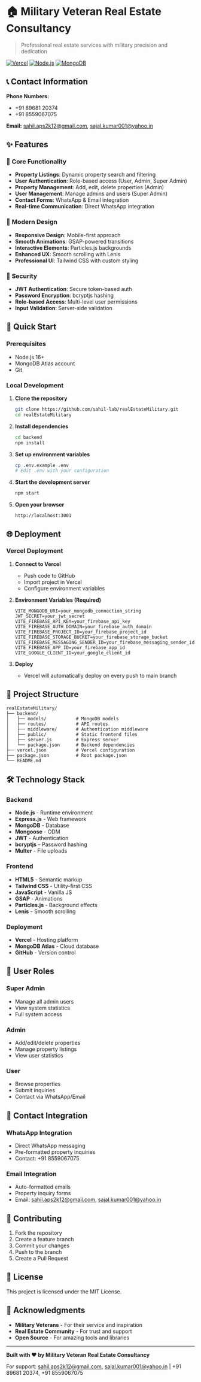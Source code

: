 # 🏠 Military Veteran Real Estate Consultancy

> Professional real estate services with military precision and dedication

[![Vercel](https://therealsujitk-vercel-badge.vercel.app/?app=military-veteran-real-estate)](https://military-veteran-real-estate.vercel.app)
[![Node.js](https://img.shields.io/badge/Node.js-16+-green.svg)](https://nodejs.org/)
[![MongoDB](https://img.shields.io/badge/MongoDB-Atlas-green.svg)](https://www.mongodb.com/)

## 📞 Contact Information

**Phone Numbers:**
- +91 89681 20374
- +91 8559067075

**Email:** sahil.aps2k12@gmail.com, sajal.kumar001@yahoo.in

## ✨ Features

### 🎯 **Core Functionality**
- **Property Listings**: Dynamic property search and filtering
- **User Authentication**: Role-based access (User, Admin, Super Admin)
- **Property Management**: Add, edit, delete properties (Admin)
- **User Management**: Manage admins and users (Super Admin)
- **Contact Forms**: WhatsApp & Email integration
- **Real-time Communication**: Direct WhatsApp integration

### 🎨 **Modern Design**
- **Responsive Design**: Mobile-first approach
- **Smooth Animations**: GSAP-powered transitions
- **Interactive Elements**: Particles.js backgrounds
- **Enhanced UX**: Smooth scrolling with Lenis
- **Professional UI**: Tailwind CSS with custom styling

### 🔐 **Security**
- **JWT Authentication**: Secure token-based auth
- **Password Encryption**: bcryptjs hashing
- **Role-based Access**: Multi-level user permissions
- **Input Validation**: Server-side validation

## 🚀 Quick Start

### Prerequisites
- Node.js 16+
- MongoDB Atlas account
- Git

### Local Development

1. **Clone the repository**
   ```bash
   git clone https://github.com/sahil-lab/realEstateMilitary.git
   cd realEstateMilitary
   ```

2. **Install dependencies**
   ```bash
   cd backend
   npm install
   ```

3. **Set up environment variables**
   ```bash
   cp .env.example .env
   # Edit .env with your configuration
   ```

4. **Start the development server**
   ```bash
   npm start
   ```

5. **Open your browser**
   ```
   http://localhost:3001
   ```

## 🌐 Deployment

### Vercel Deployment

1. **Connect to Vercel**
   - Push code to GitHub
   - Import project in Vercel
   - Configure environment variables

2. **Environment Variables (Required)**
   ```
   VITE_MONGODB_URI=your_mongodb_connection_string
   JWT_SECRET=your_jwt_secret
   VITE_FIREBASE_API_KEY=your_firebase_api_key
   VITE_FIREBASE_AUTH_DOMAIN=your_firebase_auth_domain
   VITE_FIREBASE_PROJECT_ID=your_firebase_project_id
   VITE_FIREBASE_STORAGE_BUCKET=your_firebase_storage_bucket
   VITE_FIREBASE_MESSAGING_SENDER_ID=your_firebase_messaging_sender_id
   VITE_FIREBASE_APP_ID=your_firebase_app_id
   VITE_GOOGLE_CLIENT_ID=your_google_client_id
   ```

3. **Deploy**
   - Vercel will automatically deploy on every push to main branch

## 📁 Project Structure

```
realEstateMilitary/
├── backend/
│   ├── models/           # MongoDB models
│   ├── routes/           # API routes
│   ├── middleware/       # Authentication middleware
│   ├── public/           # Static frontend files
│   ├── server.js         # Express server
│   └── package.json      # Backend dependencies
├── vercel.json           # Vercel configuration
├── package.json          # Root package.json
└── README.md
```

## 🛠️ Technology Stack

### **Backend**
- **Node.js** - Runtime environment
- **Express.js** - Web framework
- **MongoDB** - Database
- **Mongoose** - ODM
- **JWT** - Authentication
- **bcryptjs** - Password hashing
- **Multer** - File uploads

### **Frontend**
- **HTML5** - Semantic markup
- **Tailwind CSS** - Utility-first CSS
- **JavaScript** - Vanilla JS
- **GSAP** - Animations
- **Particles.js** - Background effects
- **Lenis** - Smooth scrolling

### **Deployment**
- **Vercel** - Hosting platform
- **MongoDB Atlas** - Cloud database
- **GitHub** - Version control

## 👥 User Roles

### **Super Admin**
- Manage all admin users
- View system statistics
- Full system access

### **Admin**
- Add/edit/delete properties
- Manage property listings
- View user statistics

### **User**
- Browse properties
- Submit inquiries
- Contact via WhatsApp/Email

## 📱 Contact Integration

### **WhatsApp Integration**
- Direct WhatsApp messaging
- Pre-formatted property inquiries
- Contact: +91 8559067075

### **Email Integration**
- Auto-formatted emails
- Property inquiry forms
- Email: sahil.aps2k12@gmail.com, sajal.kumar001@yahoo.in

## 🤝 Contributing

1. Fork the repository
2. Create a feature branch
3. Commit your changes
4. Push to the branch
5. Create a Pull Request

## 📄 License

This project is licensed under the MIT License.

## 🙏 Acknowledgments

- **Military Veterans** - For their service and inspiration
- **Real Estate Community** - For trust and support
- **Open Source** - For amazing tools and libraries

---

**Built with ❤️ by Military Veteran Real Estate Consultancy**

For support: sahil.aps2k12@gmail.com, sajal.kumar001@yahoo.in | +91 89681 20374, +91 8559067075 